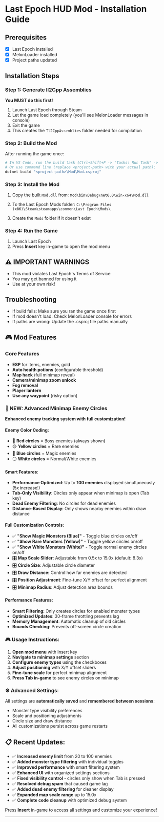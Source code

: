 ﻿# Last Epoch HUD Mod - Installation Guide

## Prerequisites
- [x] Last Epoch installed 
- [x] MelonLoader installed
- [x] Project paths updated

## Installation Steps

### Step 1: Generate Il2Cpp Assemblies
**You MUST do this first!**

1. Launch Last Epoch through Steam
2. Let the game load completely (you'll see MelonLoader messages in console)
3. Exit the game
4. This creates the `Il2CppAssemblies` folder needed for compilation

### Step 2: Build the Mod
After running the game once:

```bash
# In VS Code, run the build task (Ctrl+Shift+P -> "Tasks: Run Task" -> "build")
# Or use command line (replace <project-path> with your actual path):
dotnet build "<project-path>\Mod\Mod.csproj"
```

### Step 3: Install the Mod
1. Copy the built `Mod.dll` from:
   `Mod\bin\Debug\net6.0\win-x64\Mod.dll`
   
2. To the Last Epoch Mods folder:
   `C:\Program Files (x86)\Steam\steamapps\common\Last Epoch\Mods\`
   
3. Create the `Mods` folder if it doesn't exist

### Step 4: Run the Game
1. Launch Last Epoch
2. Press **Insert** key in-game to open the mod menu

## ⚠️ IMPORTANT WARNINGS
- This mod violates Last Epoch's Terms of Service
- You may get banned for using it
- Use at your own risk!

## Troubleshooting
- If build fails: Make sure you ran the game once first
- If mod doesn't load: Check MelonLoader console for errors
- If paths are wrong: Update the .csproj file paths manually

## 🎮 Mod Features

### Core Features
- **ESP** for items, enemies, gold
- **Auto health potions** (configurable threshold)
- **Map hack** (full minimap reveal)
- **Camera/minimap zoom unlock**
- **Fog removal**
- **Player lantern**
- **Use any waypoint** (risky option)

### 🎯 **NEW: Advanced Minimap Enemy Circles**
**Enhanced enemy tracking system with full customization!**

#### Enemy Color Coding:
- 🔴 **Red circles** = Boss enemies (always shown)
- 🟡 **Yellow circles** = Rare enemies  
- 🔵 **Blue circles** = Magic enemies
- ⚪ **White circles** = Normal/White enemies

#### Smart Features:
- **Performance Optimized**: Up to **100 enemies** displayed simultaneously (5x increase!)
- **Tab-Only Visibility**: Circles only appear when minimap is open (Tab key)
- **Dead Enemy Filtering**: No circles for dead enemies
- **Distance-Based Display**: Only shows nearby enemies within draw distance

#### Full Customization Controls:
- ✅ **"Show Magic Monsters (Blue)"** - Toggle blue circles on/off
- ✅ **"Show Rare Monsters (Yellow)"** - Toggle yellow circles on/off  
- ✅ **"Show White Monsters (White)"** - Toggle normal enemy circles on/off
- 🎛️ **Map Scale Slider**: Adjustable from 0.5x to 15.0x (default: 8.3x)
- 🎛️ **Circle Size**: Adjustable circle diameter
- 🎛️ **Draw Distance**: Control how far enemies are detected
- 🎛️ **Position Adjustment**: Fine-tune X/Y offset for perfect alignment
- 🎛️ **Minimap Radius**: Adjust detection area bounds

#### Performance Features:
- **Smart Filtering**: Only creates circles for enabled monster types
- **Optimized Updates**: 30-frame throttling prevents lag
- **Memory Management**: Automatic cleanup of old circles
- **Bounds Checking**: Prevents off-screen circle creation

### 🎮 Usage Instructions:
1. **Open mod menu** with Insert key
2. **Navigate to minimap settings** section
3. **Configure enemy types** using the checkboxes
4. **Adjust positioning** with X/Y offset sliders
5. **Fine-tune scale** for perfect minimap alignment
6. **Press Tab in-game** to see enemy circles on minimap

### ⚙️ Advanced Settings:
All settings are **automatically saved** and **remembered between sessions**:
- Monster type visibility preferences
- Scale and positioning adjustments
- Circle size and draw distance
- All customizations persist across game restarts

## 📋 Recent Updates:
- ✅ **Increased enemy limit** from 20 to 100 enemies
- ✅ **Added monster type filtering** with individual toggles
- ✅ **Improved performance** with smart filtering system
- ✅ **Enhanced UI** with organized settings sections
- ✅ **Fixed visibility control** - circles only show when Tab is pressed
- ✅ **Resolved debug spam** that caused game lag
- ✅ **Added dead enemy filtering** for cleaner display
- ✅ **Expanded map scale range** up to 15.0x
- ✅ **Complete code cleanup** with optimized debug system

Press **Insert** in-game to access all settings and customize your experience!

---


